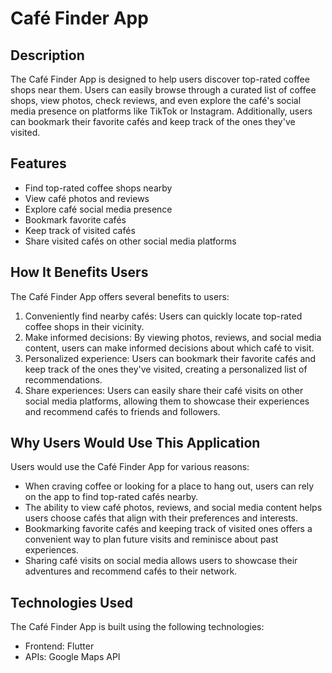 # Café Finder App

## Description
The Café Finder App is designed to help users discover top-rated coffee shops near them. Users can easily browse through a curated list of coffee shops, view photos, check reviews, and even explore the café's social media presence on platforms like TikTok or Instagram. Additionally, users can bookmark their favorite cafés and keep track of the ones they've visited.

## Features
- Find top-rated coffee shops nearby
- View café photos and reviews
- Explore café social media presence
- Bookmark favorite cafés
- Keep track of visited cafés
- Share visited cafés on other social media platforms

## How It Benefits Users
The Café Finder App offers several benefits to users:
1. Conveniently find nearby cafés: Users can quickly locate top-rated coffee shops in their vicinity.
2. Make informed decisions: By viewing photos, reviews, and social media content, users can make informed decisions about which café to visit.
3. Personalized experience: Users can bookmark their favorite cafés and keep track of the ones they've visited, creating a personalized list of recommendations.
4. Share experiences: Users can easily share their café visits on other social media platforms, allowing them to showcase their experiences and recommend cafés to friends and followers.

## Why Users Would Use This Application
Users would use the Café Finder App for various reasons:
- When craving coffee or looking for a place to hang out, users can rely on the app to find top-rated cafés nearby.
- The ability to view café photos, reviews, and social media content helps users choose cafés that align with their preferences and interests.
- Bookmarking favorite cafés and keeping track of visited ones offers a convenient way to plan future visits and reminisce about past experiences.
- Sharing café visits on social media allows users to showcase their adventures and recommend cafés to their network.

## Technologies Used
The Café Finder App is built using the following technologies:
- Frontend: Flutter
- APIs: Google Maps API

